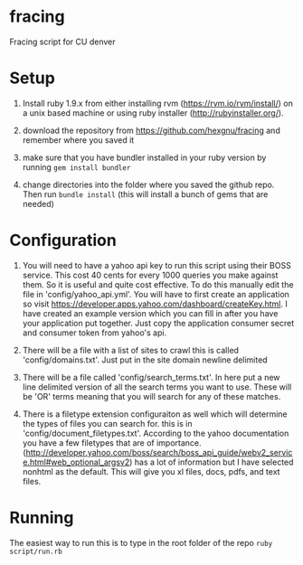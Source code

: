 fracing
=======

Fracing script for CU denver


Setup
=======
1. Install ruby 1.9.x from either installing rvm (https://rvm.io/rvm/install/) on a unix based machine or using ruby installer (http://rubyinstaller.org/).

2. download the repository from https://github.com/hexgnu/fracing and remember where you saved it

3. make sure that you have bundler installed in your ruby version by running `gem install bundler`

4. change directories into the folder where you saved the github repo. Then run `bundle install` (this will install a bunch of gems that are needed)



Configuration
========

1. You will need to have a yahoo api key to run this script using their BOSS service.  This cost 40 cents for every 1000 queries you make against them.  So it is useful and quite cost effective. To do this manually edit the file in 'config/yahoo_api.yml'. You will have to first create an application so visit https://developer.apps.yahoo.com/dashboard/createKey.html. I have created an example version which you can fill in after you have your application put together.  Just copy the application consumer secret and consumer token from yahoo's api.

2. There will be a file with a list of sites to crawl this is called 'config/domains.txt'. Just put in the site domain newline delimited

3. There will be a file called 'config/search_terms.txt'.  In here put a new line delimited version of all the search terms you want to use.  These will be 'OR' terms meaning that you will search for any of these matches.

4. There is a filetype extension configuraiton as well which will determine the types of files you can search for.  this is in 'config/document_filetypes.txt'.  According to the yahoo documentation you have a few filetypes that are of importance. (http://developer.yahoo.com/boss/search/boss_api_guide/webv2_service.html#web_optional_argsv2) has a lot of information but I have selected nonhtml as the default. This will give you xl files, docs, pdfs, and text files.

Running
========

The easiest way to run this is to type in the root folder of the repo `ruby script/run.rb`

